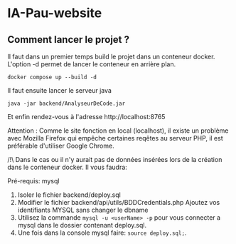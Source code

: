 # IA-Pau-website

## Comment lancer le projet ?

Il faut dans un premier temps build le projet dans un conteneur docker. L'option -d permet de lancer le conteneur en arrière plan.

```
docker compose up --build -d
```


Il faut ensuite lancer le serveur java

```
java -jar backend/AnalyseurDeCode.jar
```

Et enfin rendez-vous à l'adresse http://localhost:8765

Attention : Comme le site fonction en local (localhost), il existe un problème avec Mozilla Firefox qui empêche certaines reqêtes au serveur PHP, il est préférable d'utiliser Google Chrome.

/!\ Dans le cas ou il n'y aurait pas de données insérées lors de la création
dans le conteneur docker. Il vous faudra:

Pré-requis: mysql

1. Isoler le fichier backend/deploy.sql
2. Modifier le fichier backend/api/utils/BDDCredentials.php
   Ajoutez vos identifiants MYSQL sans changer le dbname
3. Utilisez la commande ``mysql -u <userName> -p`` pour vous connecter
   a mysql dans le dossier contenant deploy.sql.
4. Une fois dans la console mysql faire: ``source deploy.sql;``.